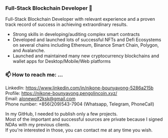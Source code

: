 ### Full-Stack Blockchain Developer 👋

Full-Stack Blockchain Developer with relevant experience and a proven track record of success in achieving extraordinary results. <br/>
- Strong skills in developing/auditing complex smart contracts <br/>
- Developed and launched lots of successful NFTs and Defi Ecosystems on several chains including Ethereum, Binance Smart Chain, Polygon, and Avalanche.<br/>
- Launched and maintained many new cryptocurrency blockchains and wallet apps for Desktop/Mobile/Web platforms <br/>

### 📫 How to reach me: ...

LinkedIn: <a href="https://www.linkedin.com/in/nikone-bounyavong-5286a215b" target="_blank">https://www.linkedin.com/in/nikone-bounyavong-5286a215b</a><br/>
Profile: <a href="https://nikone-bounyavong.pengolincoin.xyz/" target="_blank">https://nikone-bounyavong.pengolincoin.xyz/</a><br/>
Email: <a href="mailto:alonewolf2ksk@gmail.com" target="_blank">alonewolf2ksk@gmail.com</a><br/>
Phone number: +856(209)543-7904 (Whatsapp, Telegram, PhoneCall) <br/>

In my GitHub, I needed to publish only a few projects.<br/>
Most of the important and successful sources are private because I signed NDAs with my previous clients.<br/>
If you're interested in those, you can contact me at any time you wish.<br/>
<br/>
